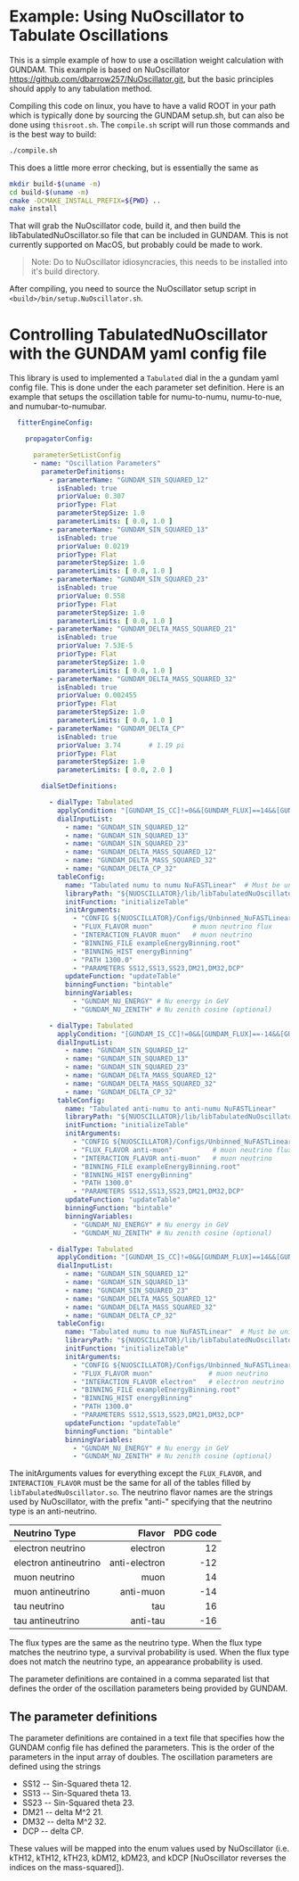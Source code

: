# Example: Using NuOscillator to Tabulate Oscillations

This is a simple example of how to use a oscillation weight calculation with GUNDAM.  This example is based on NuOscillator https://github.com/dbarrow257/NuOscillator.git, but the basic principles should apply to any tabulation method.

Compiling this code on linux, you have to have a valid ROOT in your path which is typically done by sourcing the GUNDAM setup.sh, but can also be done using `thisroot.sh`. The `compile.sh` script will run those commands and is the best way to build:

```bash
./compile.sh
```

This does a little more error checking, but is essentially the same as

```bash
mkdir build-$(uname -m)
cd build-$(uname -m)
cmake -DCMAKE_INSTALL_PREFIX=${PWD} ..
make install
```

That will grab the NuOscillator code, build it, and then build the
libTabulatedNuOscillator.so file that can be included in GUNDAM.  This is
not currently supported on MacOS, but probably could be made to work.

> Note: Do to NuOscillator idiosyncracies, this needs to be installed into
> it's build directory.

After compiling, you need to source the NuOscillator setup script in `<build>/bin/setup.NuOscillator.sh`.

# Controlling TabulatedNuOscillator with the GUNDAM yaml config file

This library is used to implemented a `Tabulated` dial in the a gundam yaml
config file.  This is done under the each parameter set definition.  Here
is an example that setups the oscillation table for numu-to-numu,
numu-to-nue, and numubar-to-numubar.

```yaml
  fitterEngineConfig:

    propagatorConfig:

      parameterSetListConfig
      - name: "Oscillation Parameters"
        parameterDefinitions:
          - parameterName: "GUNDAM_SIN_SQUARED_12"
            isEnabled: true
            priorValue: 0.307
            priorType: Flat
            parameterStepSize: 1.0
            parameterLimits: [ 0.0, 1.0 ]
          - parameterName: "GUNDAM_SIN_SQUARED_13"
            isEnabled: true
            priorValue: 0.0219
            priorType: Flat
            parameterStepSize: 1.0
            parameterLimits: [ 0.0, 1.0 ]
          - parameterName: "GUNDAM_SIN_SQUARED_23"
            isEnabled: true
            priorValue: 0.558
            priorType: Flat
            parameterStepSize: 1.0
            parameterLimits: [ 0.0, 1.0 ]
          - parameterName: "GUNDAM_DELTA_MASS_SQUARED_21"
            isEnabled: true
            priorValue: 7.53E-5
            priorType: Flat
            parameterStepSize: 1.0
            parameterLimits: [ 0.0, 1.0 ]
          - parameterName: "GUNDAM_DELTA_MASS_SQUARED_32"
            isEnabled: true
            priorValue: 0.002455
            priorType: Flat
            parameterStepSize: 1.0
            parameterLimits: [ 0.0, 1.0 ]
          - parameterName: "GUNDAM_DELTA_CP"
            isEnabled: true
            priorValue: 3.74       # 1.19 pi
            priorType: Flat
            parameterStepSize: 1.0
            parameterLimits: [ 0.0, 2.0 ]

        dialSetDefinitions:

          - dialType: Tabulated
            applyCondition: "[GUNDAM_IS_CC]!=0&&[GUNDAM_FLUX]==14&&[GUNDAM_NU]==14"
            dialInputList:
              - name: "GUNDAM_SIN_SQUARED_12"
              - name: "GUNDAM_SIN_SQUARED_13"
              - name: "GUNDAM_SIN_SQUARED_23"
              - name: "GUNDAM_DELTA_MASS_SQUARED_12"
              - name: "GUNDAM_DELTA_MASS_SQUARED_32"
              - name: "GUNDAM_DELTA_CP_32"
            tableConfig:
              name: "Tabulated numu to numu NuFASTLinear"  # Must be unique.
              libraryPath: "${NUOSCILLATOR}/lib/libTabulatedNuOscillator.so"
              initFunction: "initializeTable"
              initArguments:
                - "CONFIG ${NUOSCILLATOR}/Configs/Unbinned_NuFASTLinear.yaml"
                - "FLUX_FLAVOR muon"          # muon neutrino flux
                - "INTERACTION_FLAVOR muon"   # muon neutrino
                - "BINNING_FILE exampleEnergyBinning.root"
                - "BINNING_HIST energyBinning"
                - "PATH 1300.0"
                - "PARAMETERS SS12,SS13,SS23,DM21,DM32,DCP"
              updateFunction: "updateTable"
              binningFunction: "bintable"
              binningVariables:
                - "GUNDAM_NU_ENERGY" # Nu energy in GeV
                - "GUNDAM_NU_ZENITH" # Nu zenith cosine (optional)

          - dialType: Tabulated
            applyCondition: "[GUNDAM_IS_CC]!=0&&[GUNDAM_FLUX]==-14&&[GUNDAM_NU]==-14"
            dialInputList:
              - name: "GUNDAM_SIN_SQUARED_12"
              - name: "GUNDAM_SIN_SQUARED_13"
              - name: "GUNDAM_SIN_SQUARED_23"
              - name: "GUNDAM_DELTA_MASS_SQUARED_12"
              - name: "GUNDAM_DELTA_MASS_SQUARED_32"
              - name: "GUNDAM_DELTA_CP_32"
            tableConfig:
              name: "Tabulated anti-numu to anti-numu NuFASTLinear"
              libraryPath: "${NUOSCILLATOR}/lib/libTabulatedNuOscillator.so"
              initFunction: "initializeTable"
              initArguments:
                - "CONFIG ${NUOSCILLATOR}/Configs/Unbinned_NuFASTLinear.yaml"
                - "FLUX_FLAVOR anti-muon"          # muon neutrino flux
                - "INTERACTION_FLAVOR anti-muon"   # muon neutrino
                - "BINNING_FILE exampleEnergyBinning.root"
                - "BINNING_HIST energyBinning"
                - "PATH 1300.0"
                - "PARAMETERS SS12,SS13,SS23,DM21,DM32,DCP"
              updateFunction: "updateTable"
              binningFunction: "bintable"
              binningVariables:
                - "GUNDAM_NU_ENERGY" # Nu energy in GeV
                - "GUNDAM_NU_ZENITH" # Nu zenith cosine (optional)

          - dialType: Tabulated
            applyCondition: "[GUNDAM_IS_CC]!=0&&[GUNDAM_FLUX]==14&&[GUNDAM_NU]==12"
            dialInputList:
              - name: "GUNDAM_SIN_SQUARED_12"
              - name: "GUNDAM_SIN_SQUARED_13"
              - name: "GUNDAM_SIN_SQUARED_23"
              - name: "GUNDAM_DELTA_MASS_SQUARED_12"
              - name: "GUNDAM_DELTA_MASS_SQUARED_32"
              - name: "GUNDAM_DELTA_CP_32"
            tableConfig:
              name: "Tabulated numu to nue NuFASTLinear"  # Must be unique.
              libraryPath: "${NUOSCILLATOR}/lib/libTabulatedNuOscillator.so"
              initFunction: "initializeTable"
              initArguments:
                - "CONFIG ${NUOSCILLATOR}/Configs/Unbinned_NuFASTLinear.yaml"
                - "FLUX_FLAVOR muon"              # muon neutrino
                - "INTERACTION_FLAVOR electron"   # electron neutrino
                - "BINNING_FILE exampleEnergyBinning.root"
                - "BINNING_HIST energyBinning"
                - "PATH 1300.0"
                - "PARAMETERS SS12,SS13,SS23,DM21,DM32,DCP"
              updateFunction: "updateTable"
              binningFunction: "bintable"
              binningVariables:
                - "GUNDAM_NU_ENERGY" # Nu energy in GeV
                - "GUNDAM_NU_ZENITH" # Nu zenith cosine (optional)
```

The initArguments values for everything except the `FLUX_FLAVOR`, and
`INTERACTION_FLAVOR` must be the same for all of the tables filled by
`libTabulatedNuOscillator.so`.  The neutrino flavor names are the strings
used by NuOscillator, with the prefix "anti-" specifying that the neutrino
type is an anti-neutrino.

| Neutrino Type         |        Flavor | PDG code |
|:----------------------|--------------:|---------:|
| electron neutrino     |      electron |       12 |
| electron antineutrino | anti-electron |      -12 |
| muon neutrino         |          muon |       14 |
| muon antineutrino     |     anti-muon |      -14 |
| tau neutrino          |           tau |       16 |
| tau antineutrino      |      anti-tau |      -16 |

The flux types are the same as the neutrino type.  When the flux type
matches the neutrino type, a survival probability is used.  When the flux
type does not match the neutrino type, an appearance probability is used.

The parameter definitions are contained in a comma separated list that defines the order of the oscillation parameters being provided by GUNDAM.

## The parameter definitions

The parameter definitions are contained in a text file that specifies how the GUNDAM config file has defined the parameters.  This is the order of the parameters in the input array of doubles.  The oscillation parameters are defined using the strings

* SS12    -- Sin-Squared theta 12.
* SS13    -- Sin-Squared theta 13.
* SS23    -- Sin-Squared theta 23.
* DM21    -- delta M^2 21.
* DM32    -- delta M^2 32.
* DCP     -- delta CP.

These values will be mapped into the enum values used by NuOscillator
(i.e. kTH12, kTH12, kTH23, kDM12, kDM23, and kDCP [NuOscillator reverses
the indices on the mass-squared]).
